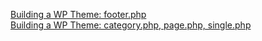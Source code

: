 [Building a WP Theme: footer.php](http://owenroberts.github.io/mmp350/week12/)  
[Building a WP Theme: category.php, page.php, single.php](http://owenroberts.github.io/mmp350/week12/pages.html)  